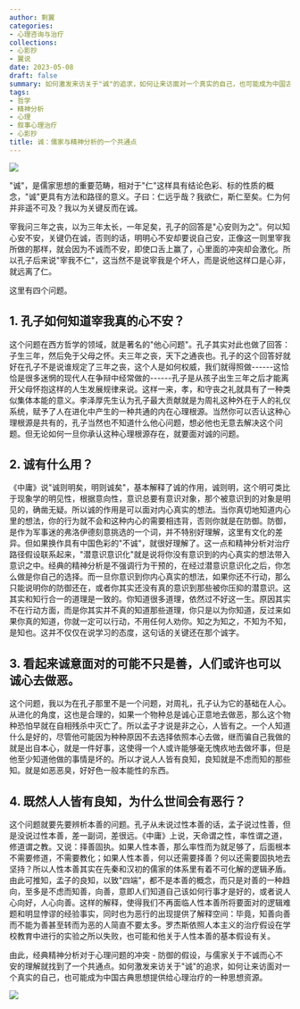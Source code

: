 ```yaml
---
author: 剩翼
categories:
- 心理咨询与治疗
collections:
- 心影抄
- 翼说
date: 2023-05-08
draft: false
summary: 如何激发来访关于"诚"的追求，如何让来访面对一个真实的自己，也可能成为中国古典思想提供给心理治疗的一种思想资源。
tags:
- 哲学
- 精神分析
- 心理
- 叙事心理治疗
- 心影抄
title: 诚：儒家与精神分析的一个共通点
---
```


![](/img/cheng/cheng1.jpg)

"诚"，是儒家思想的重要范畴，相对于"仁"这样具有结论色彩、标的性质的概念，"诚"更具有方法和路径的意义。子曰：仁远乎哉？我欲仁，斯仁至矣。仁为何并非遥不可及？我以为关键反而在诚。

宰我问三年之丧，以为三年太长，一年足矣，孔子的回答是"心安则为之"。何以知心安不安，关键仍在诚，否则的话，明明心不安却要说自己安，正像这一则里宰我所做的那样，就会因为不诚而不安，即使口舌上赢了，心里面的冲突却会激化。所以孔子后来说"宰我不仁"，这当然不是说宰我是个坏人，而是说他这样口是心非，就远离了仁。

这里有四个问题。

## 1. 孔子如何知道宰我真的心不安？

这个问题在西方哲学的领域，就是著名的"他心问题"。孔子其实对此也做了回答：子生三年，然后免于父母之怀。夫三年之丧，天下之通丧也。孔子的这个回答好就好在孔子不是说谁规定了三年之丧，这个人是如何权威，我们就得照做------这恰恰是很多迷惘的现代人在争辩中经常做的------孔子是从孩子出生三年之后才能离开父母怀抱这样的人生发展规律来说。这样一来，孝，和守丧之礼就具有了一种类似集体本能的意义。李泽厚先生认为孔子最大贡献就是为周礼这种外在于人的礼仪系统，赋予了人在进化中产生的一种共通的内在心理根源。当然你可以否认这种心理根源是共有的，孔子当然也不知道什么他心问题，想必他也无意去解决这个问题。但无论如何一旦你承认这种心理根源存在，就要面对诚的问题。

## 2. 诚有什么用？

《中庸》说"诚则明矣，明则诚矣"，基本解释了诚的作用，诚则明，这个明可类比于现象学的明见性，根据意向性，意识总要有意识对象，那个被意识到的对象是明见的，确凿无疑。所以诚的作用是可以面对内心真实的想法。当你真切地知道内心里的想法，你的行为就不会和这种内心的需要相违背，否则你就是在防御。防御，是作为军事迷的弗洛伊德刻意挑选的一个词，并不特别好理解，这里有文化的差异。但如果换作具有中国色彩的"不诚"，就很好理解了。这一点和精神分析对治疗路径假设联系起来，"潜意识意识化"就是说将你没有意识到的内心真实的想法带入意识之中。经典的精神分析是不强调行为干预的，在经过潜意识意识化之后，你怎么做是你自己的选择。而一旦你意识到你内心真实的想法，如果你还不行动，那么只能说明你的防御还在，或者你其实还没有真的意识到那些被你压抑的潜意识。这其实和知行合一的道理是一致的。你知道很多道理，依然过不好这一生。原因其实不在行动方面，而是你其实并不真的知道那些道理，你只是以为你知道，反过来如果你真的知道，你就一定可以行动，不用任何人劝你。知之为知之，不知为不知，是知也。这并不仅仅在说学习的态度，这句话的关键还在那个诚字。

## 3. 看起来诚意面对的可能不只是善，人们或许也可以诚心去做恶。

这个问题，我以为在孔子那里不是一个问题，对周礼，孔子认为它的基础在人心。从进化的角度，这也是合理的，如果一个物种总是诚心正意地去做恶，那么这个物种恐怕早就在自相残杀中灭亡了。所以孟子才说是非之心，人皆有之。一个人知道什么是好的，尽管他可能因为种种原因不去选择依照本心去做，继而骗自己我做的就是出自本心，就是一件好事，这使得一个人或许能够毫无愧疚地去做坏事，但是他至少知道他做的事情是坏的。所以才说人人皆有良知，良知就是不虑而知的那些知。就是如恶恶臭，好好色一般本能性的东西。

## 4. 既然人人皆有良知，为什么世间会有恶行？

这个问题就要先要辨析本善的问题。孔子从未说过性本善的话，孟子说过性善，但是没说过性本善，差一副词，差很远。《中庸》上说，天命谓之性，率性谓之道，修道谓之教。又说：择善固执。如果人性本善，那么率性而为就足够了，后面根本不需要修道，不需要教化；如果人性本善，何以还需要择善？何以还需要固执地去坚持？所以人性本善其实在先秦和汉初的儒家的体系里有着不可化解的逻辑矛盾。由此可推知，孟子的良知，以致"四端"，都不是本善的概念，而只是对善的一种趋向，至多是不虑而知善，向善，意即人们知道自己该如何行事才是好的，或者说人心向好，人心向善。这样的解释，使得我们不再面临人性本善所将要面对的逻辑难题和明显悖谬的经验事实，同时也为恶行的出现提供了解释空间：毕竟，知善向善而不能为善甚至转而为恶的人简直不要太多。罗杰斯依照人本主义的治疗假设在学校教育中进行的实验之所以失败，也可能和他关于人性本善的基本假设有关。

由此，经典精神分析对于心理问题的冲突 - 防御的假设，与儒家关于不诚而心不安的理解就找到了一个共通点。如何激发来访关于"诚"的追求，如何让来访面对一个真实的自己，也可能成为中国古典思想提供给心理治疗的一种思想资源。

![](/img/cheng/cheng2.jpg)
